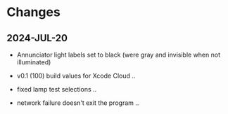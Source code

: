 #  Changes


## 2024-JUL-20

* Annunciator light labels set to black (were gray and invisible when not illuminated)

* v0.1 (100) build values for Xcode Cloud ..

* fixed lamp test selections ..

* network failure doesn't exit the program ..
